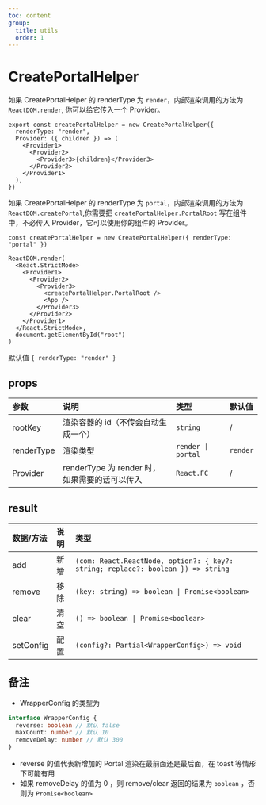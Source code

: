 ```yaml
---
toc: content
group:
  title: utils
  order: 1
---
```


# CreatePortalHelper

<code src="./demo/CreatePortalHelper/base.tsx"></code>

如果 CreatePortalHelper 的 renderType 为 `render`，内部渲染调用的方法为`ReactDOM.render`, 你可以给它传入一个 Provider。

```tsx | pure
export const createPortalHelper = new CreatePortalHelper({
  renderType: "render",
  Provider: ({ children }) => (
    <Provider1>
      <Provider2>
        <Provider3>{children}</Provider3>
      </Provider2>
    </Provider1>
  ),
})
```

如果 CreatePortalHelper 的 renderType 为 `portal`，内部渲染调用的方法为`ReactDOM.createPortal`,你需要把 `createPortalHelper.PortalRoot` 写在组件中，不必传入 Provider，它可以使用你的组件的 Provider。

```tsx | pure
const createPortalHelper = new CreatePortalHelper({ renderType: "portal" })

ReactDOM.render(
  <React.StrictMode>
    <Provider1>
      <Provider2>
        <Provider3>
          <createPortalHelper.PortalRoot />
          <App />
        </Provider3>
      </Provider2>
    </Provider1>
  </React.StrictMode>,
  document.getElementById("root")
)
```

默认值 `{ renderType: "render" }`

<code src="./demo/CreatePortalHelper/withDialog.tsx"></code>

<code src="./demo/CreatePortalHelper/configDemo.tsx"></code>

<code src="./demo/CreatePortalHelper/portalDemo.tsx"></code>

## props

| 参数       | 说明                                          | 类型               | 默认值   |
| :--------- | :-------------------------------------------- | :----------------- | :------- |
| rootKey    | 渲染容器的 id（不传会自动生成一个）           | `string`           | /        |
| renderType | 渲染类型                                      | `render \| portal` | `render` |
| Provider   | renderType 为 render 时，如果需要的话可以传入 | `React.FC`         | /        |

## result

| 数据/方法 | 说明 | 类型                                                                             |
| :-------- | :--- | :------------------------------------------------------------------------------- |
| add       | 新增 | `(com: React.ReactNode, option?: { key?: string; replace?: boolean }) => string` |
| remove    | 移除 | `(key: string) => boolean \| Promise<boolean>`                                   |
| clear     | 清空 | `() => boolean \| Promise<boolean>`                                              |
| setConfig | 配置 | `(config?: Partial<WrapperConfig>) => void`                                      |

## 备注

- WrapperConfig 的类型为

```ts
interface WrapperConfig {
  reverse: boolean // 默认 false
  maxCount: number // 默认 10
  removeDelay: number // 默认 300
}
```

- reverse 的值代表新增加的 Portal 渲染在最前面还是最后面，在 toast 等情形下可能有用
- 如果 removeDelay 的值为 0 ，则 remove/clear 返回的结果为 `boolean` ，否则为 `Promise<boolean>`
